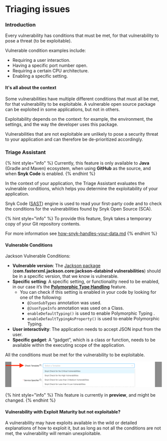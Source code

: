 # Triaging issues

### Introduction

Every vulnerability has conditions that must be met, for that vulnerability to pose a threat (to be exploitable).

Vulnerable condition examples include:

* Requiring a user interaction.
* Having a specific port number open.
* Requiring a certain CPU architecture.
* Enabling a specific setting.

#### It's all about the context

Some vulnerabilities have multiple different conditions that must all be met, for that vulnerability to be exploitable. A vulnerable open source package can be exploited in some applications, but not in others.

Exploitability depends on the context: for example, the environment, the settings, and the way the developer uses this package.

Vulnerabilities that are not exploitable are unlikely to pose a security threat to your application and can therefore be de-prioritized accordingly.

### Triage Assistant

{% hint style="info" %}
Currently, this feature is only available to **Java** (Gradle and Maven) ecosystem, when using **GitHub** as the source, and when **Snyk Code** is enabled.
{% endhint %}

In the context of your application, the Triage Assistant evaluates the vulnerable conditions, which helps you determine the exploitability of your application.

‌Snyk Code ([SAST](https://snyk.io/learn/application-security/sast-vs-dast/)) engine is used to read your first-party code and to check the conditions for the vulnerabilities found by Snyk Open Source (SCA).

{% hint style="info" %}
To provide this feature, Snyk takes a temporary copy of your Git repository contents.

For more information see [how-snyk-handles-your-data.md](../../more-info/how-snyk-handles-your-data.md "mention")
{% endhint %}

#### Vulnerable Conditions

Jackson Vulnerable Conditions:

* **Vulnerable version**: The [Jackson package](https://snyk.io/vuln/maven:com.fasterxml.jackson.core%3Ajackson-databind) (**com.fasterxml.jackson.core:jackson-databind vulnerabilities**) should be in a specific version, that we know is vulnerable.
* **Specific setting**: A specific setting, or functionality need to be enabled, in our case it’s the [**Polymorphic Type Handling**](https://github.com/FasterXML/jackson-docs/wiki/JacksonPolymorphicDeserialization) feature.
  * You can check if this setting is enabled in your code by looking for one of the following:
    * `@JsonSubTypes` annotation was used.
    * `@JsonTypeInfo` annotation was used on a Class.
    * `enableDefaultTyping()` is used to enable Polymorphic Typing .
    * `enableDefaultTypingAsProperty()` is used to enable Polymorphic Typing.
* **User interactivity**: The application needs to accept JSON input from the user.
* **Specific gadget**: A “gadget”, which is a class or function, needs to be available within the executing scope of the application.

All the conditions must be met for the vulnerability to be exploitable.

![Triage Assistant UI](<../../.gitbook/assets/image (61) (1) (1) (1) (1) (1) (1) (10) (1) (1) (12).png>)

{% hint style="info" %}
This feature is currently in **preview**, and might be changed.
{% endhint %}

#### Vulnerability with Exploit Maturity but not exploitable?

A vulnerability may have exploits available in the wild or detailed explanations of how to exploit it, but as long as not all the conditions are not met, the vulnerability will remain unexploitable.
